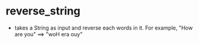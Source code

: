 
# reverse_string
- takes a String as input and reverse each words in it. 
 For example, "How are you" ==> "woH era ouy"
